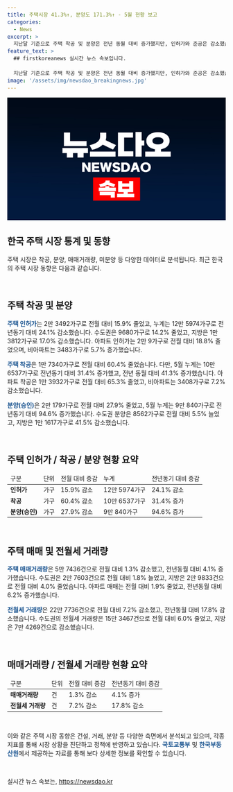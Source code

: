 ```yaml
---
title: 주택시장 41.3%↑, 분양도 171.3%↑ - 5월 현황 보고
categories:
  - News
excerpt: >
  지난달 기준으로 주택 착공 및 분양은 전년 동월 대비 증가했지만, 인허가와 준공은 감소했습니다. 주택 매매거래량과 전월세 거래량도 전월에 비해 감소한 것으로 나타났는데, 미분양 주택은 전월 대비 조금 증가한 것으로 확인됐습니다. 국토교통부는 이에 대한 5월 주택 통계를 공표하며, 수도권과 지방을 비교해 나타난 수치도 밝혔습니다. 그 외에도 주택 거래량과 관련한 세부 자료 확인은 국토교통부 또는 부동산원에서 가능합니다.
feature_text: >
  ## firstkoreanews 실시간 뉴스 속보입니다.

  지난달 기준으로 주택 착공 및 분양은 전년 동월 대비 증가했지만, 인허가와 준공은 감소했습니다. 주택 매매거래량과 전월세 거래량도 전월에 비해 감소한 것으로 나타났는데, 미분양 주택은 전월 대비 조금 증가한 것으로 확인됐습니다. 국토교통부는 이에 대한 5월 주택 통계를 공표하며, 수도권과 지방을 비교해 나타난 수치도 밝혔습니다. 그 외에도 주택 거래량과 관련한 세부 자료 확인은 국토교통부 또는 부동산원에서 가능합니다.
image: '/assets/img/newsdao_breakingnews.jpg'
---
```


<p><img src="/assets/img/newsdao_breakingnews.jpg" alt="firstkoreanews 속보" /></p>

<h2 data-ke-size="size26">한국 주택 시장 통계 및 동향</h2>

<p>주택 시장은 착공, 분양, 매매거래량, 미분양 등 다양한 데이터로 분석됩니다. 최근 한국의 주택 시장 동향은 다음과 같습니다.</p>

<p data-ke-size="size16">&nbsp;</p>

<h2 data-ke-size="size24">주택 착공 및 분양</h2>

<p><b><span style="color: #1a5490;">주택 인허가</span></b>는 2만 3492가구로 전월 대비 15.9% 줄었고, 누계는 12만 5974가구로 전년동기 대비 24.1% 감소했습니다. 수도권은 9680가구로 14.2% 줄었고, 지방은 1만 3812가구로 17.0% 감소했습니다. 아파트 인허가는 2만 9가구로 전월 대비 18.8% 줄었으며, 비아파트는 3483가구로 5.7% 증가했습니다.</p>

<p><b><span style="color: #1a5490;">주택 착공</span></b>은 1만 7340가구로 전월 대비 60.4% 줄었습니다. 다만, 5월 누계는 10만 6537가구로 전년동기 대비 31.4% 증가했고, 전년 동월 대비 41.3% 증가했습니다. 아파트 착공은 1만 3932가구로 전월 대비 65.3% 줄었고, 비아파트는 3408가구로 7.2% 감소했습니다.</p>

<p><b><span style="color: #1a5490;">분양(승인)</span></b>은 2만 179가구로 전월 대비 27.9% 줄었고, 5월 누계는 9만 840가구로 전년동기 대비 94.6% 증가했습니다. 수도권 분양은 8562가구로 전월 대비 5.5% 늘었고, 지방은 1만 1617가구로 41.5% 감소했습니다.</p>

<p data-ke-size="size16">&nbsp;</p>

<h2 data-ke-size="size24">주택 인허가 / 착공 / 분양 현황 요약</h2>

<table>
<thead>
<tr>
<td>구분</td>
<td>단위</td>
<td>전월 대비 증감</td>
<td>누계</td>
<td>전년동기 대비 증감</td>
</tr>
</thead>
<tbody>
<tr>
<td><b>인허가</b></td>
<td>가구</td>
<td>15.9% 감소</td>
<td>12만 5974가구</td>
<td>24.1% 감소</td>
</tr>
<tr>
<td><b>착공</b></td>
<td>가구</td>
<td>60.4% 감소</td>
<td>10만 6537가구</td>
<td>31.4% 증가</td>
</tr>
<tr>
<td><b>분양(승인)</b></td>
<td>가구</td>
<td>27.9% 감소</td>
<td>9만 840가구</td>
<td>94.6% 증가</td>
</tr>
</tbody>
</table>

<p data-ke-size="size16">&nbsp;</p>

<h2 data-ke-size="size24">주택 매매 및 전월세 거래량</h2>

<p><b><span style="color: #1a5490;">주택 매매거래량</span></b>은 5만 7436건으로 전월 대비 1.3% 감소했고, 전년동월 대비 4.1% 증가했습니다. 수도권은 2만 7603건으로 전월 대비 1.8% 늘었고, 지방은 2만 9833건으로 전월 대비 4.0% 줄었습니다. 아파트 매매는 전월 대비 1.9% 줄었고, 전년동월 대비 6.2% 증가했습니다.</p>

<p><b><span style="color: #1a5490;">전월세 거래량</span></b>은 22만 7736건으로 전월 대비 7.2% 감소했고, 전년동월 대비 17.8% 감소했습니다. 수도권의 전월세 거래량은 15만 3467건으로 전월 대비 6.0% 줄었고, 지방은 7만 4269건으로 감소했습니다.</p>

<p data-ke-size="size16">&nbsp;</p>

<h2 data-ke-size="size24">매매거래량 / 전월세 거래량 현황 요약</h2>

<table>
<thead>
<tr>
<td>구분</td>
<td>단위</td>
<td>전월 대비 증감</td>
<td>전년동기 대비 증감</td>
</tr>
</thead>
<tbody>
<tr>
<td><b>매매거래량</b></td>
<td>건</td>
<td>1.3% 감소</td>
<td>4.1% 증가</td>
</tr>
<tr>
<td><b>전월세 거래량</b></td>
<td>건</td>
<td>7.2% 감소</td>
<td>17.8% 감소</td>
</tr>
</tbody>
</table>

<p data-ke-size="size16">&nbsp;</p>

<p>이와 같은 주택 시장 동향은 건설, 거래, 분양 등 다양한 측면에서 분석되고 있으며, 각종 지표를 통해 시장 상황을 진단하고 정책에 반영하고 있습니다. <b><span style="color: #1a5490;">국토교통부</span></b> 및 <b><span style="color: #1a5490;">한국부동산원</span></b>에서 제공하는 자료를 통해 보다 상세한 정보를 확인할 수 있습니다.</p>

<p data-ke-size="size16">&nbsp;</p>
실시간 뉴스 속보는, <a href="https://newsdao.kr" rel="dofollow">https://newsdao.kr</a>


